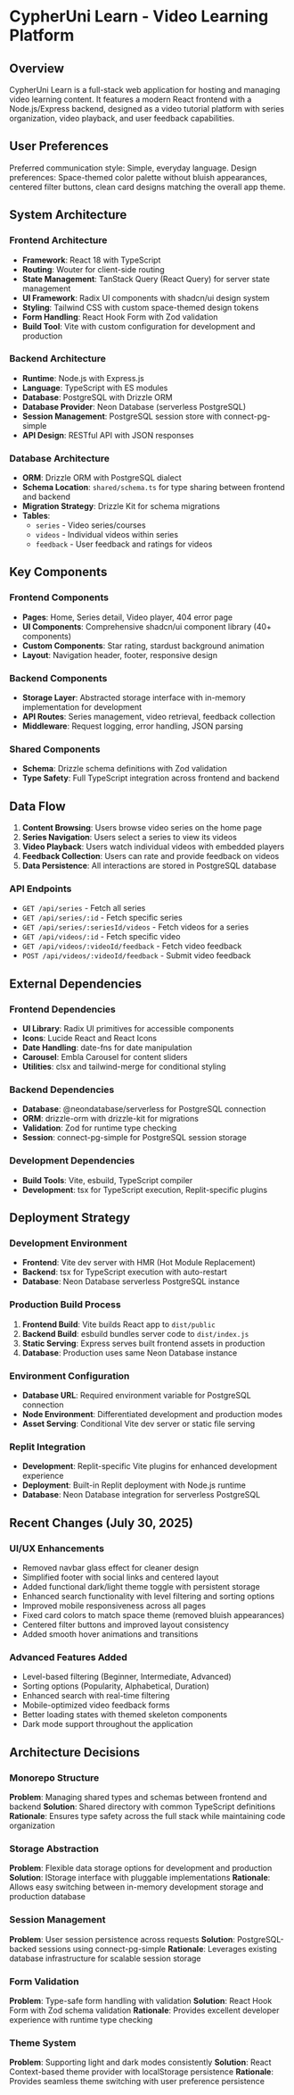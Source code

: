 # CypherUni Learn - Video Learning Platform

## Overview

CypherUni Learn is a full-stack web application for hosting and managing video learning content. It features a modern React frontend with a Node.js/Express backend, designed as a video tutorial platform with series organization, video playback, and user feedback capabilities.

## User Preferences

Preferred communication style: Simple, everyday language.
Design preferences: Space-themed color palette without bluish appearances, centered filter buttons, clean card designs matching the overall app theme.

## System Architecture

### Frontend Architecture
- **Framework**: React 18 with TypeScript
- **Routing**: Wouter for client-side routing
- **State Management**: TanStack Query (React Query) for server state management
- **UI Framework**: Radix UI components with shadcn/ui design system
- **Styling**: Tailwind CSS with custom space-themed design tokens
- **Form Handling**: React Hook Form with Zod validation
- **Build Tool**: Vite with custom configuration for development and production

### Backend Architecture
- **Runtime**: Node.js with Express.js
- **Language**: TypeScript with ES modules
- **Database**: PostgreSQL with Drizzle ORM
- **Database Provider**: Neon Database (serverless PostgreSQL)
- **Session Management**: PostgreSQL session store with connect-pg-simple
- **API Design**: RESTful API with JSON responses

### Database Architecture
- **ORM**: Drizzle ORM with PostgreSQL dialect
- **Schema Location**: `shared/schema.ts` for type sharing between frontend and backend
- **Migration Strategy**: Drizzle Kit for schema migrations
- **Tables**: 
  - `series` - Video series/courses
  - `videos` - Individual videos within series
  - `feedback` - User feedback and ratings for videos

## Key Components

### Frontend Components
- **Pages**: Home, Series detail, Video player, 404 error page
- **UI Components**: Comprehensive shadcn/ui component library (40+ components)
- **Custom Components**: Star rating, stardust background animation
- **Layout**: Navigation header, footer, responsive design

### Backend Components
- **Storage Layer**: Abstracted storage interface with in-memory implementation for development
- **API Routes**: Series management, video retrieval, feedback collection
- **Middleware**: Request logging, error handling, JSON parsing

### Shared Components
- **Schema**: Drizzle schema definitions with Zod validation
- **Type Safety**: Full TypeScript integration across frontend and backend

## Data Flow

1. **Content Browsing**: Users browse video series on the home page
2. **Series Navigation**: Users select a series to view its videos
3. **Video Playback**: Users watch individual videos with embedded players
4. **Feedback Collection**: Users can rate and provide feedback on videos
5. **Data Persistence**: All interactions are stored in PostgreSQL database

### API Endpoints
- `GET /api/series` - Fetch all series
- `GET /api/series/:id` - Fetch specific series
- `GET /api/series/:seriesId/videos` - Fetch videos for a series
- `GET /api/videos/:id` - Fetch specific video
- `GET /api/videos/:videoId/feedback` - Fetch video feedback
- `POST /api/videos/:videoId/feedback` - Submit video feedback

## External Dependencies

### Frontend Dependencies
- **UI Library**: Radix UI primitives for accessible components
- **Icons**: Lucide React and React Icons
- **Date Handling**: date-fns for date manipulation
- **Carousel**: Embla Carousel for content sliders
- **Utilities**: clsx and tailwind-merge for conditional styling

### Backend Dependencies
- **Database**: @neondatabase/serverless for PostgreSQL connection
- **ORM**: drizzle-orm with drizzle-kit for migrations
- **Validation**: Zod for runtime type checking
- **Session**: connect-pg-simple for PostgreSQL session storage

### Development Dependencies
- **Build Tools**: Vite, esbuild, TypeScript compiler
- **Development**: tsx for TypeScript execution, Replit-specific plugins

## Deployment Strategy

### Development Environment
- **Frontend**: Vite dev server with HMR (Hot Module Replacement)
- **Backend**: tsx for TypeScript execution with auto-restart
- **Database**: Neon Database serverless PostgreSQL instance

### Production Build Process
1. **Frontend Build**: Vite builds React app to `dist/public`
2. **Backend Build**: esbuild bundles server code to `dist/index.js`
3. **Static Serving**: Express serves built frontend assets in production
4. **Database**: Production uses same Neon Database instance

### Environment Configuration
- **Database URL**: Required environment variable for PostgreSQL connection
- **Node Environment**: Differentiated development and production modes
- **Asset Serving**: Conditional Vite dev server or static file serving

### Replit Integration
- **Development**: Replit-specific Vite plugins for enhanced development experience
- **Deployment**: Built-in Replit deployment with Node.js runtime
- **Database**: Neon Database integration for serverless PostgreSQL

## Recent Changes (July 30, 2025)

### UI/UX Enhancements
- Removed navbar glass effect for cleaner design
- Simplified footer with social links and centered layout
- Added functional dark/light theme toggle with persistent storage
- Enhanced search functionality with level filtering and sorting options
- Improved mobile responsiveness across all pages
- Fixed card colors to match space theme (removed bluish appearances)
- Centered filter buttons and improved layout consistency
- Added smooth hover animations and transitions

### Advanced Features Added
- Level-based filtering (Beginner, Intermediate, Advanced)
- Sorting options (Popularity, Alphabetical, Duration)
- Enhanced search with real-time filtering
- Mobile-optimized video feedback forms
- Better loading states with themed skeleton components
- Dark mode support throughout the application

## Architecture Decisions

### Monorepo Structure
**Problem**: Managing shared types and schemas between frontend and backend
**Solution**: Shared directory with common TypeScript definitions
**Rationale**: Ensures type safety across the full stack while maintaining code organization

### Storage Abstraction
**Problem**: Flexible data storage options for development and production
**Solution**: IStorage interface with pluggable implementations
**Rationale**: Allows easy switching between in-memory development storage and production database

### Session Management
**Problem**: User session persistence across requests
**Solution**: PostgreSQL-backed sessions using connect-pg-simple
**Rationale**: Leverages existing database infrastructure for scalable session storage

### Form Validation
**Problem**: Type-safe form handling with validation
**Solution**: React Hook Form with Zod schema validation
**Rationale**: Provides excellent developer experience with runtime type checking

### Theme System
**Problem**: Supporting light and dark modes consistently
**Solution**: React Context-based theme provider with localStorage persistence
**Rationale**: Provides seamless theme switching with user preference persistence